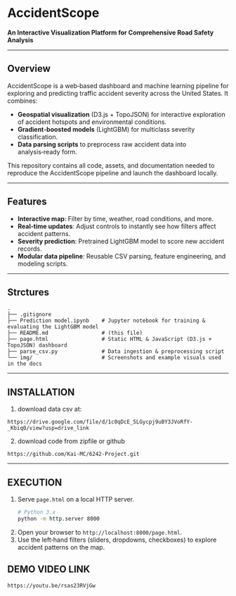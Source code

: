 # AccidentScope

**An Interactive Visualization Platform for Comprehensive Road Safety Analysis**

---

## Overview

AccidentScope is a web‑based dashboard and machine learning pipeline for exploring and predicting traffic accident severity across the United States. It combines:

- **Geospatial visualization** (D3.js + TopoJSON) for interactive exploration of accident hotspots and environmental conditions.
- **Gradient‑boosted models** (LightGBM) for multiclass severity classification.
- **Data parsing scripts** to preprocess raw accident data into analysis‑ready form.

This repository contains all code, assets, and documentation needed to reproduce the AccidentScope pipeline and launch the dashboard locally.

---

## Features

- **Interactive map**: Filter by time, weather, road conditions, and more.  
- **Real‑time updates**: Adjust controls to instantly see how filters affect accident patterns.  
- **Severity prediction**: Pretrained LightGBM model to score new accident records.  
- **Modular data pipeline**: Reusable CSV parsing, feature engineering, and modeling scripts.  

---

## Strctures
```
.
├── .gitignore
├── Prediction model.ipynb    # Jupyter notebook for training & evaluating the LightGBM model
├── README.md                 # (this file)
├── page.html                 # Static HTML & JavaScript (D3.js + TopoJSON) dashboard
├── parse_csv.py              # Data ingestion & preprocessing script
└── img/                      # Screenshots and example visuals used in the docs
```

---

## INSTALLATION

1. download data csv at:

`https://drive.google.com/file/d/1c0qDcE_5LGycpj9uBY3JVoRfY-_Kbiq0/view?usp=drive_link`

2. download code from zipfile or github 

`https://github.com/Kai-MC/6242-Project.git`


---
## EXECUTION

1. Serve `page.html` on a local HTTP server.
   ```bash
   # Python 3.x
   python -m http.server 8000
   ```
2. Open your browser to `http://localhost:8000/page.html`.
3. Use the left‑hand filters (sliders, dropdowns, checkboxes) to explore accident patterns on the map.


## DEMO VIDEO LINK

`https://youtu.be/rsas23RVjGw`


